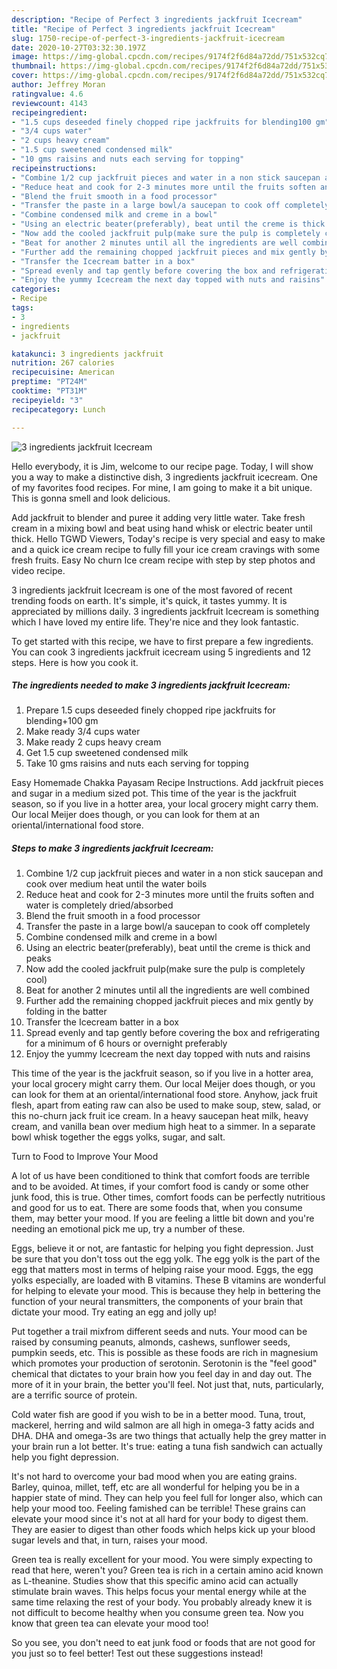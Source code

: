 ```yaml
---
description: "Recipe of Perfect 3 ingredients jackfruit Icecream"
title: "Recipe of Perfect 3 ingredients jackfruit Icecream"
slug: 1750-recipe-of-perfect-3-ingredients-jackfruit-icecream
date: 2020-10-27T03:32:30.197Z
image: https://img-global.cpcdn.com/recipes/9174f2f6d84a72dd/751x532cq70/3-ingredients-jackfruit-icecream-recipe-main-photo.jpg
thumbnail: https://img-global.cpcdn.com/recipes/9174f2f6d84a72dd/751x532cq70/3-ingredients-jackfruit-icecream-recipe-main-photo.jpg
cover: https://img-global.cpcdn.com/recipes/9174f2f6d84a72dd/751x532cq70/3-ingredients-jackfruit-icecream-recipe-main-photo.jpg
author: Jeffrey Moran
ratingvalue: 4.6
reviewcount: 4143
recipeingredient:
- "1.5 cups deseeded finely chopped ripe jackfruits for blending100 gm"
- "3/4 cups water"
- "2 cups heavy cream"
- "1.5 cup sweetened condensed milk"
- "10 gms raisins and nuts each serving for topping"
recipeinstructions:
- "Combine 1/2 cup jackfruit pieces and water in a non stick saucepan and cook over medium heat until the water boils"
- "Reduce heat and cook for 2-3 minutes more until the fruits soften and water is completely dried/absorbed"
- "Blend the fruit smooth in a food processor"
- "Transfer the paste in a large bowl/a saucepan to cook off completely"
- "Combine condensed milk and creme in a bowl"
- "Using an electric beater(preferably), beat until the creme is thick and peaks"
- "Now add the cooled jackfruit pulp(make sure the pulp is completely cool)"
- "Beat for another 2 minutes until all the ingredients are well combined"
- "Further add the remaining chopped jackfruit pieces and mix gently by folding in the batter"
- "Transfer the Icecream batter in a box"
- "Spread evenly and tap gently before covering the box and refrigerating for a minimum of 6 hours or overnight preferably"
- "Enjoy the yummy Icecream the next day topped with nuts and raisins"
categories:
- Recipe
tags:
- 3
- ingredients
- jackfruit

katakunci: 3 ingredients jackfruit 
nutrition: 267 calories
recipecuisine: American
preptime: "PT24M"
cooktime: "PT31M"
recipeyield: "3"
recipecategory: Lunch

---
```



![3 ingredients jackfruit Icecream](https://img-global.cpcdn.com/recipes/9174f2f6d84a72dd/751x532cq70/3-ingredients-jackfruit-icecream-recipe-main-photo.jpg)

Hello everybody, it is Jim, welcome to our recipe page. Today, I will show you a way to make a distinctive dish, 3 ingredients jackfruit icecream. One of my favorites food recipes. For mine, I am going to make it a bit unique. This is gonna smell and look delicious.

Add jackfruit to blender and puree it adding very little water. Take fresh cream in a mixing bowl and beat using hand whisk or electric beater until thick. Hello TGWD Viewers, Today&#39;s recipe is very special and easy to make and a quick ice cream recipe to fully fill your ice cream cravings with some fresh fruits. Easy No churn Ice cream recipe with step by step photos and video recipe.

3 ingredients jackfruit Icecream is one of the most favored of recent trending foods on earth. It's simple, it's quick, it tastes yummy. It is appreciated by millions daily. 3 ingredients jackfruit Icecream is something which I have loved my entire life. They're nice and they look fantastic.


To get started with this recipe, we have to first prepare a few ingredients. You can cook 3 ingredients jackfruit icecream using 5 ingredients and 12 steps. Here is how you cook it.

<!--inarticleads1-->

##### The ingredients needed to make 3 ingredients jackfruit Icecream:

1. Prepare 1.5 cups deseeded finely chopped ripe jackfruits for blending+100 gm
1. Make ready 3/4 cups water
1. Make ready 2 cups heavy cream
1. Get 1.5 cup sweetened condensed milk
1. Take 10 gms raisins and nuts each serving for topping


Easy Homemade Chakka Payasam Recipe Instructions. Add jackfruit pieces and sugar in a medium sized pot. This time of the year is the jackfruit season, so if you live in a hotter area, your local grocery might carry them. Our local Meijer does though, or you can look for them at an oriental/international food store. 

<!--inarticleads2-->

##### Steps to make 3 ingredients jackfruit Icecream:

1. Combine 1/2 cup jackfruit pieces and water in a non stick saucepan and cook over medium heat until the water boils
1. Reduce heat and cook for 2-3 minutes more until the fruits soften and water is completely dried/absorbed
1. Blend the fruit smooth in a food processor
1. Transfer the paste in a large bowl/a saucepan to cook off completely
1. Combine condensed milk and creme in a bowl
1. Using an electric beater(preferably), beat until the creme is thick and peaks
1. Now add the cooled jackfruit pulp(make sure the pulp is completely cool)
1. Beat for another 2 minutes until all the ingredients are well combined
1. Further add the remaining chopped jackfruit pieces and mix gently by folding in the batter
1. Transfer the Icecream batter in a box
1. Spread evenly and tap gently before covering the box and refrigerating for a minimum of 6 hours or overnight preferably
1. Enjoy the yummy Icecream the next day topped with nuts and raisins


This time of the year is the jackfruit season, so if you live in a hotter area, your local grocery might carry them. Our local Meijer does though, or you can look for them at an oriental/international food store. Anyhow, jack fruit flesh, apart from eating raw can also be used to make soup, stew, salad, or this no-churn jack fruit ice cream. In a heavy saucepan heat milk, heavy cream, and vanilla bean over medium high heat to a simmer. In a separate bowl whisk together the eggs yolks, sugar, and salt. 

Turn to Food to Improve Your Mood


A lot of us have been conditioned to think that comfort foods are terrible and to be avoided. At times, if your comfort food is candy or some other junk food, this is true. Other times, comfort foods can be perfectly nutritious and good for us to eat. There are some foods that, when you consume them, may better your mood. If you are feeling a little bit down and you're needing an emotional pick me up, try a number of these.

Eggs, believe it or not, are fantastic for helping you fight depression. Just be sure that you don't toss out the egg yolk. The egg yolk is the part of the egg that matters most in terms of helping raise your mood. Eggs, the egg yolks especially, are loaded with B vitamins. These B vitamins are wonderful for helping to elevate your mood. This is because they help in bettering the function of your neural transmitters, the components of your brain that dictate your mood. Try eating an egg and jolly up!

Put together a trail mixfrom different seeds and nuts. Your mood can be raised by consuming peanuts, almonds, cashews, sunflower seeds, pumpkin seeds, etc. This is possible as these foods are rich in magnesium which promotes your production of serotonin. Serotonin is the "feel good" chemical that dictates to your brain how you feel day in and day out. The more of it in your brain, the better you'll feel. Not just that, nuts, particularly, are a terrific source of protein.

Cold water fish are good if you wish to be in a better mood. Tuna, trout, mackerel, herring and wild salmon are all high in omega-3 fatty acids and DHA. DHA and omega-3s are two things that actually help the grey matter in your brain run a lot better. It's true: eating a tuna fish sandwich can actually help you fight depression. 

It's not hard to overcome your bad mood when you are eating grains. Barley, quinoa, millet, teff, etc are all wonderful for helping you be in a happier state of mind. They can help you feel full for longer also, which can help your mood too. Feeling famished can be terrible! These grains can elevate your mood since it's not at all hard for your body to digest them. They are easier to digest than other foods which helps kick up your blood sugar levels and that, in turn, raises your mood.

Green tea is really excellent for your mood. You were simply expecting to read that here, weren't you? Green tea is rich in a certain amino acid known as L-theanine. Studies show that this specific amino acid can actually stimulate brain waves. This helps focus your mental energy while at the same time relaxing the rest of your body. You probably already knew it is not difficult to become healthy when you consume green tea. Now you know that green tea can elevate your mood too!

So you see, you don't need to eat junk food or foods that are not good for you just so to feel better! Test out  these suggestions  instead!

